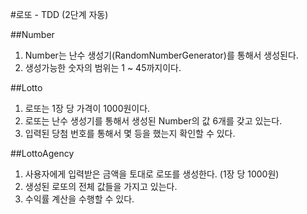#로또 - TDD (2단계 자동)

##Number
1. Number는 난수 생성기(RandomNumberGenerator)를 통해서 생성된다.
2. 생성가능한 숫자의 범위는 1 ~ 45까지이다. 

##Lotto
1. 로또는 1장 당 가격이 1000원이다.
2. 로또는 난수 생성기를 통해서 생성된 Number의 값 6개를 갖고 있는다.
3. 입력된 당첨 번호를 통해서 몇 등을 했는지 확인할 수 있다. 

##LottoAgency
1. 사용자에게 입력받은 금액을 토대로 로또를 생성한다. (1장 당 1000원)
2. 생성된 로또의 전체 값들을 가지고 있는다.
3. 수익률 계산을 수행할 수 있다.

